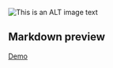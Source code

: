 ![This is an ALT image text](https://cdn.iconscout.com/icon/free/png-256/markdown-2-458334.png)

## Markdown preview

[Demo](https://pgatic.github.io/markdown-preview)
